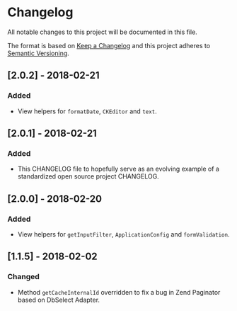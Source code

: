 # Changelog
All notable changes to this project will be documented in this file.

The format is based on [Keep a Changelog](http://keepachangelog.com/en/1.0.0/)
and this project adheres to [Semantic Versioning](http://semver.org/spec/v2.0.0.html).

## [2.0.2] - 2018-02-21
### Added
- View helpers for `formatDate`, `CKEditor` and `text`.

## [2.0.1] - 2018-02-21
### Added
- This CHANGELOG file to hopefully serve as an evolving example of a
  standardized open source project CHANGELOG.

## [2.0.0] - 2018-02-20
### Added
- View helpers for `getInputFilter`, `ApplicationConfig` and `formValidation`.  
  
## [1.1.5] - 2018-02-02
### Changed
- Method `getCacheInternalId` overridden  to fix a bug in Zend Paginator based on DbSelect Adapter.
